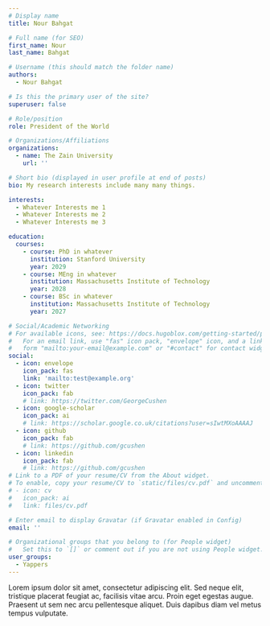 ```yaml
---
# Display name
title: Nour Bahgat

# Full name (for SEO)
first_name: Nour
last_name: Bahgat

# Username (this should match the folder name)
authors:
  - Nour Bahgat

# Is this the primary user of the site?
superuser: false

# Role/position
role: President of the World

# Organizations/Affiliations
organizations:
  - name: The Zain University
    url: ''

# Short bio (displayed in user profile at end of posts)
bio: My research interests include many many things.

interests:
  - Whatever Interests me 1
  - Whatever Interests me 2
  - Whatever Interests me 3

education:
  courses:
    - course: PhD in whatever
      institution: Stanford University
      year: 2029
    - course: MEng in whatever
      institution: Massachusetts Institute of Technology
      year: 2028
    - course: BSc in whatever
      institution: Massachusetts Institute of Technology
      year: 2027

# Social/Academic Networking
# For available icons, see: https://docs.hugoblox.com/getting-started/page-builder/#icons
#   For an email link, use "fas" icon pack, "envelope" icon, and a link in the
#   form "mailto:your-email@example.com" or "#contact" for contact widget.
social:
  - icon: envelope
    icon_pack: fas
    link: 'mailto:test@example.org'
  - icon: twitter
    icon_pack: fab
    # link: https://twitter.com/GeorgeCushen
  - icon: google-scholar
    icon_pack: ai
    # link: https://scholar.google.co.uk/citations?user=sIwtMXoAAAAJ
  - icon: github
    icon_pack: fab
    # link: https://github.com/gcushen
  - icon: linkedin
    icon_pack: fab
    # link: https://github.com/gcushen
# Link to a PDF of your resume/CV from the About widget.
# To enable, copy your resume/CV to `static/files/cv.pdf` and uncomment the lines below.
# - icon: cv
#   icon_pack: ai
#   link: files/cv.pdf

# Enter email to display Gravatar (if Gravatar enabled in Config)
email: ''

# Organizational groups that you belong to (for People widget)
#   Set this to `[]` or comment out if you are not using People widget.
user_groups:
  - Yappers
---
```


Lorem ipsum dolor sit amet, consectetur adipiscing elit. Sed neque elit, tristique placerat feugiat ac, facilisis vitae arcu. Proin eget egestas augue. Praesent ut sem nec arcu pellentesque aliquet. Duis dapibus diam vel metus tempus vulputate.
